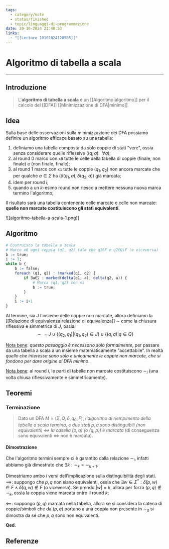 ```yaml
---
tags:
  - category/note
  - status/finished
  - topic/linguaggi-di-programmazione
date: 20-10-2024 21:48:53
links:
  - "[[Lecture 10102024120505]]"
---
```

# Algoritmo di tabella a scala
---
## Introduzione
> L'**algoritmo di tabella a scala** è un [[Algoritmo|algoritmo]] per il calcolo del [[DFA]] [[Minimizzazione di DFA|minimo]].

## Idea
Sulla base delle osservazioni sulla minimizzazione dei DFA possiamo definire un algoritmo efficace basato su una tabella:
1. definiamo una tabella composta da solo coppie di stati "vere", ossia senza considerare quelle riflessive ($(q, q) \ \ \ \forall q$);
2. al round 0 marco con `x0` tutte le celle della tabella di coppie (finale, non finale) e (non finale, finale);
3. al round 1 marco con `x1` tutte le coppie $(q_{1}, q_{2})$ non ancora marcate che per qualche $a \in \Sigma$ ha $(\delta(q_{1}, a), \delta(q_{2}, a))$ già marcata;
4. idem per round $i$;
5. quando a un $k$-esimo round non riesco a mettere nessuna nuova marca termino l'algoritmo;

Il risultato sarà una tabella contenente celle marcate e celle non marcate: **quelle non marcate costituiscono gli stati equivalenti**.

![[algoritmo-tabella-a-scala-1.png]]

## Algoritmo
```R
# Costruisco la tabella a scala
# Marco x0 ogni coppia (q1, q2) tale che q1∈F e q2∈Q\F (e viceversa)
b := true;
i := 1;
while b {
	b := false;
	foreach (q1, q2) : !marked(q1, q2) {
		if ∃a∈∑ : marked(delta(q1, a), delta(q2, a)) {
			# Marca (q1, q2) con xi
			b := true;
		}
	}
	i := i+1
}
```

Al termine, sia $J$ l'insieme delle coppie non marcate, allora definiamo la [[Relazione di equivalenza|relazione di equivalenza]] $\sim$ come la chiusura riflessiva e simmetrica di $J$, ossia:
$$\sim = J \cup \{(q_{2}, q_{1}) | (q_{1}, q_{2}) \in J\} \cup \{(q, q) | q \in Q\}$$

<u>Nota bene</u>: _questo passaggio è necessario solo formalmente_, per passare da una tabella a scala a un insieme matematicamente "accettabile". In realtà _quello che interessa sono solo e unicamente le coppie non marcate, che si fondono per dare origine al DFA minimo_.

<u>Nota bene</u>: al round $i$, le parti di tabelle non marcate costituiscono $\sim_{i}$ (una volta chiusa riflessivamente e simmetricamente).

## Teoremi
### Terminazione
> Dato un DFA $M = (\Sigma, Q, \delta, q_{0}, F)$, _l'algoritmo di riempimento della tabella a scala termina_, e _due stati $p, q$ sono distinguibili (non equivalenti) $\iff$ la casella $(p, q)$ (o $(q, p)$) è marcata_ (di conseguenza sono equivalenti $\iff$ non è marcata).

#### Dimostrazione
Che l'algoritmo termini sempre ci è garantito dalla relazione $\sim_{i}$, infatti abbiamo già dimostrato che $\exists k : \sim_{k} = \sim_{k+1}$.

Dimostriamo ambo i versi dell'implicazione sulla distinguibilità degli stati.
$\implies$: suppongo che $p, q$ non siano equivalenti, ossia che $\exists w \in \Sigma^{*} : \hat{\delta}(p, w) \in F \land \hat{\delta}(q, w) \notin F$ (o viceversa). Se prendo $|w| = k$, allora per forza $(p, q) \notin \sim_{k}$, ossia la coppia viene marcata entro il round $k$;

$\impliedby$: suppongo $(p, q)$ marcata nella tabella, allora se si considera la catena di coppie/simboli che da $(p, q)$ portano a una coppia non presente in $\sim_{0}$ si dimostra da sé che $p, q$ sono non equivalenti.

**Qed**.

## Referenze